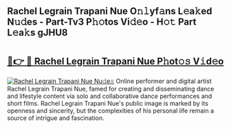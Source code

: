 ## Rachel Legrain Trapani Nue O𝚗𝚕yf𝚊ns L𝚎a𝚔ed N𝚞𝚍es - Part-Tv3 P𝚑𝚘tos Vi𝚍𝚎o - H𝚘𝚝 Part L𝚎a𝚔s gJHU8

# <h2><a href="http://kf6mu0.oniu.top/?m=Rachel+Legrain+Trapani+Nue">🔗👉 🔴 Rachel Legrain Trapani Nue P𝚑ot𝚘𝚜 V𝚒d𝚎o</a></h2>

[![Rachel Legrain Trapani Nue Nu𝚍e𝚜](https://i.imgur.com/0qMVB7G.gif)](http://kf6mu0.oniu.top/?m=Rachel+Legrain+Trapani+Nue)
Online performer and digital artist Rachel Legrain Trapani Nue, famed for creating and disseminating dance and lifestyle content via solo and collaborative dance performances and short films. Rachel Legrain Trapani Nue's public image is marked by its openness and sincerity, but the complexities of his personal life remain a source of intrigue and fascination.  
